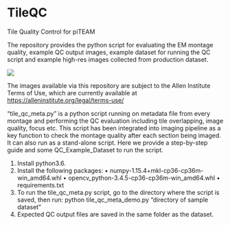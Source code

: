 # TileQC
Tile Quality Control for piTEAM

The repository provides the python script for evaluating the EM montage quality, example QC output images, example dataset for running the QC script and example high-res images collected from production dataset.

![](demo/demo.gif)

The images available via this repository are subject to the Allen Institute Terms of Use, which are currently available at
https://alleninstitute.org/legal/terms-use/

“tile_qc_meta.py” is a python script running on metadata file from every montage and performing the QC evaluation including tile overlapping, image quality, focus etc. This script has been integrated into imaging pipeline as a key function to check the montage quality after each section being imaged. It can also run as a stand-alone script. Here we provide a step-by-step guide and some QC_Example_Dataset to run the script.

  1.	Install python3.6.
  2.	Install the following packages:
    •	numpy-1.15.4+mkl-cp36-cp36m-win_amd64.whl
    •	opencv_python-3.4.5-cp36-cp36m-win_amd64.whl
    •	requirements.txt
  3.	To run the tile_qc_meta.py script, go to the directory where the script is saved, then run:
  python tile_qc_meta_demo.py “directory of sample dataset”
  4.	Expected QC output files are saved in the same folder as the dataset.


